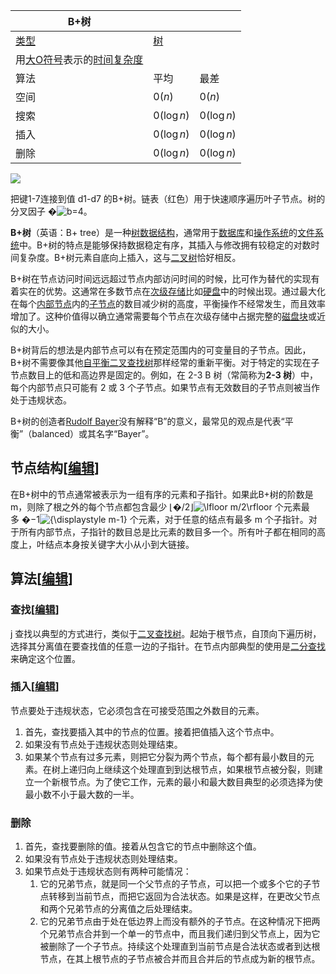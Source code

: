 
| B+树                                                                                                                                                                                          |                                                                                                      |                       |
| --------------------------------------------------------------------------------------------------------------------------------------------------------------------------------------------- | ---------------------------------------------------------------------------------------------------- | --------------------- |
| [类型](https://zh.wikipedia.org/wiki/%E6%95%B0%E6%8D%AE%E7%BB%93%E6%9E%84%E5%88%97%E8%A1%A8 "数据结构列表")                                                                                   | [树](https://zh.wikipedia.org/wiki/%E6%A0%91_(%E6%95%B0%E6%8D%AE%E7%BB%93%E6%9E%84) "树 (数据结构)") |                       |
| 用[大O符号](https://zh.wikipedia.org/wiki/%E5%A4%A7O%E7%AC%A6%E5%8F%B7 "大O符号")表示的[时间复杂度](https://zh.wikipedia.org/wiki/%E6%97%B6%E9%97%B4%E5%A4%8D%E6%9D%82%E5%BA%A6 "时间复杂度") |                                                                                                      |                       |
| 算法                                                                                                                                                                                          | 平均                                                                                                 | 最差                  |
| 空间                                                                                                                                                                                          | $\mathcal{0}( n)$                                                                                    | $\mathcal{0}(n)$      |
| 搜索                                                                                                                                                                                          | $\mathcal{0}(\log n)$                                                                                | $\mathcal{0}(\log n)$ |
| 插入                                                                                                                                                                                          | $\mathcal{0}(\log n)$                                                                                | $\mathcal{0}(\log n)$ |
| 删除                                                                                                                                                                                          | $\mathcal{0}(\log n)$                                                                                | $\mathcal{0}(\log n)$ |

[![](https://upload.wikimedia.org/wikipedia/commons/thumb/3/37/Bplustree.png/400px-Bplustree.png)](https://zh.wikipedia.org/wiki/File:Bplustree.png)

把键1-7连接到值 d1-d7 的B+树。链表（红色）用于快速顺序遍历叶子节点。树的分叉因子 �![b](https://wikimedia.org/api/rest_v1/media/math/render/svg/f11423fbb2e967f986e36804a8ae4271734917c3)=4。

**B+树**（英语：B+ tree）是一种[树数据结构](https://zh.wikipedia.org/wiki/%E6%A0%91_(%E6%95%B0%E6%8D%AE%E7%BB%93%E6%9E%84) "树 (数据结构)")，通常用于[数据库](https://zh.wikipedia.org/wiki/%E6%95%B0%E6%8D%AE%E5%BA%93 "数据库")和[操作系统](https://zh.wikipedia.org/wiki/%E6%93%8D%E4%BD%9C%E7%B3%BB%E7%BB%9F "操作系统")的[文件系统](https://zh.wikipedia.org/wiki/%E6%96%87%E4%BB%B6%E7%B3%BB%E7%BB%9F "文件系统")中。B+树的特点是能够保持数据稳定有序，其插入与修改拥有较稳定的对数时间复杂度。B+树元素自底向上插入，这与[二叉树](https://zh.wikipedia.org/wiki/%E4%BA%8C%E5%8F%89%E6%A0%91 "二叉树")恰好相反。

B+树在节点访问时间远远超过节点内部访问时间的时候，比可作为替代的实现有着实在的优势。这通常在多数节点在[次级存储](https://zh.wikipedia.org/w/index.php?title=%E6%AC%A1%E7%BA%A7%E5%AD%98%E5%82%A8&action=edit&redlink=1 "次级存储（页面不存在）")比如[硬盘](https://zh.wikipedia.org/wiki/%E7%A1%AC%E7%9B%98 "硬盘")中的时候出现。通过最大化在每个[内部节点](https://zh.wikipedia.org/w/index.php?title=%E5%86%85%E9%83%A8%E8%8A%82%E7%82%B9&action=edit&redlink=1 "内部节点（页面不存在）")内的[子节点](https://zh.wikipedia.org/w/index.php?title=%E5%AD%90%E8%8A%82%E7%82%B9&action=edit&redlink=1 "子节点（页面不存在）")的数目减少树的高度，平衡操作不经常发生，而且效率增加了。这种价值得以确立通常需要每个节点在次级存储中占据完整的[磁盘块](https://zh.wikipedia.org/w/index.php?title=%E7%A3%81%E7%9B%98%E5%9D%97&action=edit&redlink=1 "磁盘块（页面不存在）")或近似的大小。

B+树背后的想法是内部节点可以有在预定范围内的可变量目的子节点。因此，B+树不需要像其他[自平衡二叉查找树](https://zh.wikipedia.org/wiki/%E8%87%AA%E5%B9%B3%E8%A1%A1%E4%BA%8C%E5%8F%89%E6%9F%A5%E6%89%BE%E6%A0%91 "自平衡二叉查找树")那样经常的重新平衡。对于特定的实现在子节点数目上的低和高边界是固定的。例如，在 2-3 B 树（常简称为**2-3 树**）中，每个内部节点只可能有 2 或 3 个子节点。如果节点有无效数目的子节点则被当作处于违规状态。

B+树的创造者[Rudolf Bayer](https://zh.wikipedia.org/wiki/Rudolf_Bayer "Rudolf Bayer")没有解释“B”的意义，最常见的观点是代表“平衡”（balanced）或其名字“Bayer”。

## 节点结构[[编辑](https://zh.wikipedia.org/w/index.php?title=B%2B%E6%A0%91&action=edit&section=1 "编辑章节：节点结构")]

在B+树中的节点通常被表示为一组有序的元素和子指针。如果此B+树的阶数是m，则除了根之外的每个节点都包含最少 ⌊�/2⌋![\lfloor m/2\rfloor](https://wikimedia.org/api/rest_v1/media/math/render/svg/87be5eefdb8fa8b05d4e77a49222798c08e66318) 个元素最多 �−1![{\displaystyle m-1}](https://wikimedia.org/api/rest_v1/media/math/render/svg/ecbbd201e0d8f1ccc91cb46362c4b72fa1bbe6c2) 个元素，对于任意的结点有最多 m 个子指针。对于所有内部节点，子指针的数目总是比元素的数目多一个。所有叶子都在相同的高度上，叶结点本身按关键字大小从小到大链接。

## 算法[[编辑](https://zh.wikipedia.org/w/index.php?title=B%2B%E6%A0%91&action=edit&section=2 "编辑章节：算法")]

### 查找[[编辑](https://zh.wikipedia.org/w/index.php?title=B%2B%E6%A0%91&action=edit&section=3 "编辑章节：查找")]
j
查找以典型的方式进行，类似于[二叉查找树](https://zh.wikipedia.org/wiki/%E4%BA%8C%E5%8F%89%E6%9F%A5%E6%89%BE%E6%A0%91 "二叉查找树")。起始于根节点，自顶向下遍历树，选择其分离值在要查找值的任意一边的子指针。在节点内部典型的使用是[二分查找](https://zh.wikipedia.org/wiki/%E4%BA%8C%E5%88%86%E6%9F%A5%E6%89%BE "二分查找")来确定这个位置。

### 插入[[编辑](https://zh.wikipedia.org/w/index.php?title=B%2B%E6%A0%91&action=edit&section=4 "编辑章节：插入")]

节点要处于违规状态，它必须包含在可接受范围之外数目的元素。

1. 首先，查找要插入其中的节点的位置。接着把值插入这个节点中。
2. 如果没有节点处于违规状态则处理结束。
3. 如果某个节点有过多元素，则把它分裂为两个节点，每个都有最小数目的元素。在树上递归向上继续这个处理直到到达根节点，如果根节点被分裂，则建立一个新根节点。为了使它工作，元素的最小和最大数目典型的必须选择为使最小数不小于最大数的一半。

### 删除

1. 首先，查找要删除的值。接着从包含它的节点中删除这个值。
2. 如果没有节点处于违规状态则处理结束。
3. 如果节点处于违规状态则有两种可能情况：
    1. 它的兄弟节点，就是同一个父节点的子节点，可以把一个或多个它的子节点转移到当前节点，而把它返回为合法状态。如果是这样，在更改父节点和两个兄弟节点的分离值之后处理结束。
    2. 它的兄弟节点由于处在低边界上而没有额外的子节点。在这种情况下把两个兄弟节点合并到一个单一的节点中，而且我们递归到父节点上，因为它被删除了一个子节点。持续这个处理直到当前节点是合法状态或者到达根节点，在其上根节点的子节点被合并而且合并后的节点成为新的根节点。

